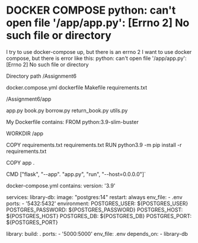 
# DOCKER COMPOSE python: can't open file '/app/app.py': [Errno 2] No such file or directory

I try to use docker-compose up, but there is an errno 2
I want to use docker compose, but there is error like this:
python: can't open file '/app/app.py': [Errno 2] No such file or directory

Directory path
/Assignment6

docker.compose.yml
dockerfile
Makefile
requirements.txt

/Assignment6/app

app.py
book.py
borrow.py
return_book.py
utils.py

My Dockerfile contains:
FROM python:3.9-slim-buster

WORKDIR /app

COPY requirements.txt requirements.txt
RUN python3.9 -m pip install -r requirements.txt

COPY app .


CMD ["flask", "--app". "app.py", "run", "--host=0.0.0.0"]`

docker-compose.yml contains:
version: '3.9'

services:
  library-db:
    image: "postgres:14"
    restart: always
    env_file:
      - .env
    ports:
      - '5432:5432'
    environment:
      POSTGRES_USER: ${POSTGRES_USER}
      POSTGRES_PASSWORD: ${POSTGRES_PASSWORD}
      POSTGRES_HOST: ${POSTGRES_HOST}
      POSTGRES_DB: ${POSTGRES_DB}
      POSTGRES_PORT: ${POSTGRES_PORT}

  library:
    build: .
    ports:
      - '5000:5000'
    env_file: .env
    depends_on:
      - library-db


        